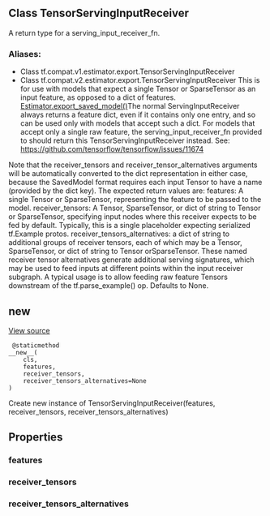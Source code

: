## Class TensorServingInputReceiver
A return type for a serving_input_receiver_fn.
### Aliases:
- Class tf.compat.v1.estimator.export.TensorServingInputReceiver
- Class tf.compat.v2.estimator.export.TensorServingInputReceiver
This is for use with models that expect a single Tensor or SparseTensor as an input feature, as opposed to a dict of features.
[Estimator.export_saved_model()](https://tensorflow.google.cn/api_docs/python/tf/compat/v1/estimator/Estimator#export_saved_model)The normal ServingInputReceiver always returns a feature dict, even if it contains only one entry, and so can be used only with models that accept such a dict. For models that accept only a single raw feature, the serving_input_receiver_fn provided to  should return this TensorServingInputReceiver instead. See: https://github.com/tensorflow/tensorflow/issues/11674

Note that the receiver_tensors and receiver_tensor_alternatives arguments will be automatically converted to the dict representation in either case, because the SavedModel format requires each input Tensor to have a name (provided by the dict key).
The expected return values are: features: A single Tensor or SparseTensor, representing the feature to be passed to the model. receiver_tensors: A Tensor, SparseTensor, or dict of string to Tensor or SparseTensor, specifying input nodes where this receiver expects to be fed by default. Typically, this is a single placeholder expecting serialized tf.Example protos. receiver_tensors_alternatives: a dict of string to additional groups of receiver tensors, each of which may be a Tensor, SparseTensor, or dict of string to Tensor orSparseTensor. These named receiver tensor alternatives generate additional serving signatures, which may be used to feed inputs at different points within the input receiver subgraph. A typical usage is to allow feeding raw feature Tensors downstream of the tf.parse_example() op. Defaults to None.
## __new__
[View source](https://github.com/tensorflow/estimator/tree/master/tensorflow_estimator/python/estimator/export/export.py)


```
 @staticmethod
__new__(
    cls,
    features,
    receiver_tensors,
    receiver_tensors_alternatives=None
)
```
Create new instance of TensorServingInputReceiver(features, receiver_tensors, receiver_tensors_alternatives)
## Properties
### features
### receiver_tensors
### receiver_tensors_alternatives
